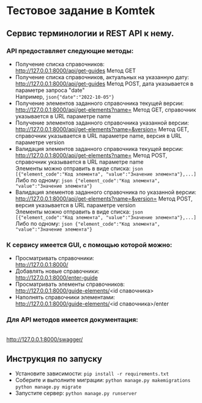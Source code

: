 # Тестовое задание в Komtek
## Сервис терминологии и REST API к нему.

### API предоставляет следующие методы:
- Получение списка справочников: 
<br> http://127.0.0.1:8000/api/get-guides Метод GET
- Получение списка справочников, актуальных на указанную дату:
<br> http://127.0.0.1:8000/api/get-guides Метод POST, дата указывается в параметре запроса "date"
<br> Например, ```json{"date":"2022-10-05"}```
- Получение элементов заданного справочника текущей версии:
<br> http://127.0.0.1:8000/api/get-elements?name= Метод GET, справочник указывается в URL параметре name
- Получение элементов заданного справочника указанной версии:
<br> http://127.0.0.1:8000/api/get-elements?name=&version= Метод GET, справочник указывается в URL параметре name, версия в URL параметре version
- Валидация элементов заданного справочника текущей версии:
<br> http://127.0.0.1:8000/api/get-elements?name= Метод POST, справочник указывается в URL параметре name
<br> Элементы можно отправить в виде списка:
        ```json
        [{"element_code":"Код элемента",
          "value":"Значение элемента"},...]
         ```
<br> Либо по одному:
        ```json
        {"element_code":"Код элемента",
         "value":"Значение элемента"}
         ```
- Валидация элементов заданного справочника по указанной версии:
<br> http://127.0.0.1:8000/api/get-elements?name=&version= Метод POST, версия указывается в URL параметре version
<br> Элементы можно отправить в виде списка:
        ```json
        [{"element_code":"Код элемента",
          "value":"Значение элемента"},...]
         ```
<br> Либо по одному:
        ```json
        {"element_code":"Код элемента",
         "value":"Значение элемента"}
         ```
### К сервису имеется GUI, с помощью которой можно:
- Просматривать справочники:
<br> http://127.0.0.1:8000/
- Добавлять новые справочники:
<br> http://127.0.0.1:8000/enter-guide
- Просматривать элементы справочников:
<br> http://127.0.0.1:8000/guide-elements/<id спавочника>
- Наполнять справочники элементами:
<br> http://127.0.0.1:8000/guide-elements/<id спавочника>/enter

### Для API методов имеется документация:
<br> http://127.0.0.1:8000/swagger/

## Инструкция по запуску
- Установите зависимости: `pip install -r requirements.txt`
- Соберите и выполните миграции: `python manage.py makemigrations` `python manage.py migrate`
- Запустите сервер: `python manage.py runserver`
